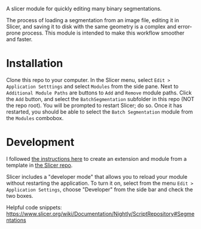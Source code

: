 A slicer module for quickly editing many binary segmentations.

The process of loading a segmentation from an image file, editing it in Slicer, and saving it to disk with the same geometry is a complex and error-prone process. This module is intended to make this workflow smoother and faster.

# Installation

Clone this repo to your computer. In the Slicer menu, select `Edit > Application Setttings` and select `Modules` from the side pane. Next to `Additional Module Paths` are buttons to `Add` and `Remove` module paths. Click the `Add` button, and select the `BatchSegmentation` subfolder in this repo (NOT the repo root). You will be prompted to restart Slicer; do so. Once it has restarted, you should be able to select the `Batch Segmentation` module from the `Modules` combobox.

# Development

I followed [the instructions here](https://na-mic.org/wiki/2013_Project_Week_Breakout_Session:Slicer4Python) to create an extension and module from a template in [the Slicer repo](https://github.com/Slicer/Slicer). 

Slicer includes a "developer mode" that allows you to reload your module without restarting the application. To turn it on, select from the menu `Edit > Application Settings`, choose "Developer" from the side bar and check the two boxes.

Helpful code snippets: https://www.slicer.org/wiki/Documentation/Nightly/ScriptRepository#Segmentations